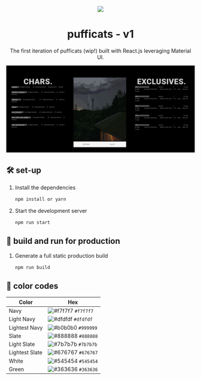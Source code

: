 <p align="center">
  <img src="https://64.media.tumblr.com/6bc8f6b27f3f0523310ffd16d953ce81/ab9a5f111f9bf120-ec/s1280x1920/d47adce94e5aecae89f0143b5338ae4d2ac42e66.gif"/>
</p>

<h1 align="center">
  pufficats - v1
</h1>
<p align="center">
  The first iteration of pufficats (wip!) built with React.js leveraging Material UI.
</p>

<img width="1306" alt="Screen Shot 2021-03-15 at 8 29 18 PM" src="public/Screenshot.png">

## 🛠 set-up

1. Install the dependencies

   ```sh
   npm install or yarn
   ```

2. Start the development server

   ```sh
   npm run start
   ```

## 🚀 build and run for production

1. Generate a full static production build

   ```sh
   npm run build
   ```


## 🎨 color codes
| Color          | Hex                                                                |
| -------------- | ------------------------------------------------------------------ |
| Navy           | ![#f7f7f7](https://via.placeholder.com/10/f7f7f7?text=+) `#f7f7f7` |
| Light Navy     | ![#dfdfdf](https://via.placeholder.com/10/dfdfdf?text=+) `#dfdfdf` |
| Lightest Navy  | ![#b0b0b0](https://via.placeholder.com/10/999999?text=+) `#999999` |
| Slate          | ![#888888](https://via.placeholder.com/10/888888?text=+) `#888888` |
| Light Slate    | ![#7b7b7b](https://via.placeholder.com/10/7b7b7b?text=+) `#7b7b7b` |
| Lightest Slate | ![#676767](https://via.placeholder.com/10/676767?text=+) `#676767` |
| White          | ![#545454](https://via.placeholder.com/10/545454?text=+) `#545454` |
| Green          | ![#363636](https://via.placeholder.com/10/363636?text=+) `#363636` |
